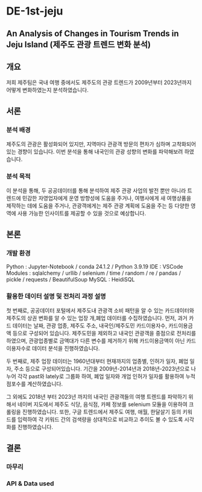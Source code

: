 # DE-1st-jeju
## An Analysis of Changes in Tourism Trends in Jeju Island (제주도 관광 트렌드 변화 분석)

## 개요
저희 제주팀은 국내 여행 중에서도 제주도의 관광 트렌드가 2009년부터 2023년까지 어떻게 변화하였는지 분석하였습니다.

## 서론
### 분석 배경
제주도의 관광은 활성화되어 있지만, 지역마다 관광객 방문의 편차가 심하며 고착화되어 있는 경향이 있습니다. 이번 분석을 통해 내국인의 관광 성향의 변화를 파악해보려 하였습니다.

### 분석 목적
이 분석을 통해, 두 공공데이터를 통해 분석하여 제주 관광 사업의 발전 뿐만 아니라 트렌드에 민감한 자영업자에게 운영 방향성에 도움을 주거나, 여행사에게 새 여행상품을 제작하는 데에 도움을 주거나, 관광객에게는 제주 관광 계획에 도움을 주는 등 다양한 영역에 사용 가능한 인사이트를 제공할 수 있을 것으로 예상합니다.

## 본론
### 개발 환경
Python : Jupyter-Notebook / conda 24.1.2 / Python 3.9.19
IDE : VSCode
Modules : sqlalchemy / urllib / selenium / time / random / re / pandas / pickle / requests / BeautifulSoup
MySQL : HeidiSQL

### 활용한 데이터 설명 및 전처리 과정 설명
첫 번째로, 공공데이터 포털에서 제주도내 관광객 소비 패턴을 알 수 있는 카드데이터와 제주도의 상권 변화를 알 수 있는 업장 개,폐업 데이터를 수집하였습니다. 먼저, 과거 카드 데이터는 날짜, 관광 업종, 제주도 주소, 내국인/제주도민 카드이용자수, 카드이용금액 등으로 구성되어 있습니다. 제주도민을 제외하고 내국인 관광객을 중점으로 전처리를 하였으며, 관광업종별로 금액대가 다른 변수를 제거하기 위해 카드이용금액이 아닌 카드이용자수로 데이터 분석을 진행하였습니다.

두 번째로, 제주 업장 데이터는 1960년대부터 현재까지의 업종별, 인허가 일자, 폐업 일자, 주소 등으로 구성되어있습니다. 기간을 2009년-2014년과 2018년-2023년으로 나누어 각각 past와 lately로 그룹화 하여, 폐업 일자와 개업 인허가 일자를 활용하여 누적 점포수를 계산하였습니다.

그 외에도 2018년 부터 2023년 까지의 내국인 관광객들의 여행 트렌드를 파악하기 위해서 네이버 지도에서 제주도 식당, 음식점, 카페 정보를 selenium 모듈을 이용하여 크롤링을 진행하였습니다. 또한, 구글 트렌드에서 제주도 여행, 애월, 한달살기 등의 키워드를 입력하여 각 키워드 간의 검색량을 상대적으로 비교하고 추이도 볼 수 있도록 시각화를 진행하였습니다.


## 결론
### 마무리
### API & Data used

